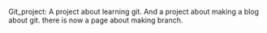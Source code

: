 Git_project:
A project about learning git.
And a project about making a blog about git.
there is now a page about making branch.
